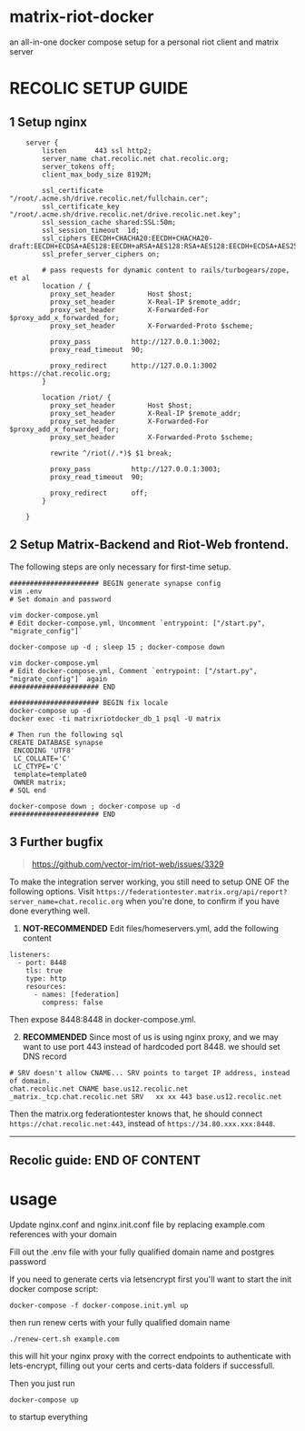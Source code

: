 # matrix-riot-docker
an all-in-one docker compose setup for a personal riot client and matrix server

# RECOLIC SETUP GUIDE

## 1  Setup nginx

```
    server {
        listen       443 ssl http2;
        server_name chat.recolic.net chat.recolic.org;
        server_tokens off;
        client_max_body_size 8192M;

        ssl_certificate "/root/.acme.sh/drive.recolic.net/fullchain.cer";
        ssl_certificate_key "/root/.acme.sh/drive.recolic.net/drive.recolic.net.key";
        ssl_session_cache shared:SSL:50m;
        ssl_session_timeout  1d;
        ssl_ciphers EECDH+CHACHA20:EECDH+CHACHA20-draft:EECDH+ECDSA+AES128:EECDH+aRSA+AES128:RSA+AES128:EECDH+ECDSA+AES256:EECDH+aRSA+AES256:RSA+AES256:EECDH+ECDSA+3DES:EECDH+aRSA+3DES:RSA+3DES:!MD5;
        ssl_prefer_server_ciphers on;

        # pass requests for dynamic content to rails/turbogears/zope, et al
        location / {
          proxy_set_header        Host $host;
          proxy_set_header        X-Real-IP $remote_addr;
          proxy_set_header        X-Forwarded-For $proxy_add_x_forwarded_for;
          proxy_set_header        X-Forwarded-Proto $scheme;

          proxy_pass          http://127.0.0.1:3002;
          proxy_read_timeout  90;

          proxy_redirect      http://127.0.0.1:3002 https://chat.recolic.org;
        }

        location /riot/ {
          proxy_set_header        Host $host;
          proxy_set_header        X-Real-IP $remote_addr;
          proxy_set_header        X-Forwarded-For $proxy_add_x_forwarded_for;
          proxy_set_header        X-Forwarded-Proto $scheme;

          rewrite ^/riot(/.*)$ $1 break;

          proxy_pass          http://127.0.0.1:3003;
          proxy_read_timeout  90;

          proxy_redirect      off;
        }

    }

```

## 2 Setup Matrix-Backend and Riot-Web frontend.

The following steps are only necessary for first-time setup. 

```
###################### BEGIN generate synapse config
vim .env
# Set domain and password

vim docker-compose.yml
# Edit docker-compose.yml, Uncomment `entrypoint: ["/start.py", "migrate_config"]`

docker-compose up -d ; sleep 15 ; docker-compose down

vim docker-compose.yml
# Edit docker-compose.yml, Comment `entrypoint: ["/start.py", "migrate_config"]` again
###################### END

###################### BEGIN fix locale
docker-compose up -d
docker exec -ti matrixriotdocker_db_1 psql -U matrix

# Then run the following sql
CREATE DATABASE synapse
 ENCODING 'UTF8'
 LC_COLLATE='C'
 LC_CTYPE='C'
 template=template0
 OWNER matrix;
# SQL end

docker-compose down ; docker-compose up -d
###################### END
```

## 3 Further bugfix

> https://github.com/vector-im/riot-web/issues/3329

To make the integration server working, you still need to setup ONE OF the following options. Visit `https://federationtester.matrix.org/api/report?server_name=chat.recolic.org` when you're done, to confirm if you have done everything well.

1. **NOT-RECOMMENDED** Edit files/homeservers.yml, add the following content

```
listeners:
  - port: 8448
    tls: true
    type: http
    resources:
      - names: [federation]
        compress: false
```

Then expose 8448:8448 in docker-compose.yml.

2. **RECOMMENDED** Since most of us is using nginx proxy, and we may want to use port 443 instead of hardcoded port 8448. we should set DNS record

```
# SRV doesn't allow CNAME... SRV points to target IP address, instead of domain. 
chat.recolic.net CNAME base.us12.recolic.net
_matrix._tcp.chat.recolic.net SRV   xx xx 443 base.us12.recolic.net
```

Then the matrix.org federationtester knows that, he should connect `https://chat.recolic.net:443`, instead of `https://34.80.xxx.xxx:8448`.

--------

## Recolic guide: END OF CONTENT


usage
=====
Update nginx.conf and nginx.init.conf file by replacing example.com references with your domain

Fill out the .env file with your fully qualified domain name and postgres password

If you need to generate certs via letsencrypt first you'll want to start the init docker compose script:
```
docker-compose -f docker-compose.init.yml up
```
then run renew certs with your fully qualified domain name
```
./renew-cert.sh example.com
```
this will hit your nginx proxy with the correct endpoints to authenticate with lets-encrypt, filling out your certs and certs-data folders if successfull.

Then you just run
```
docker-compose up
```
to startup everything
